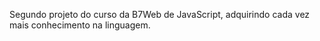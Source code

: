 Segundo projeto do curso da B7Web de JavaScript, adquirindo cada vez mais conhecimento na linguagem.
